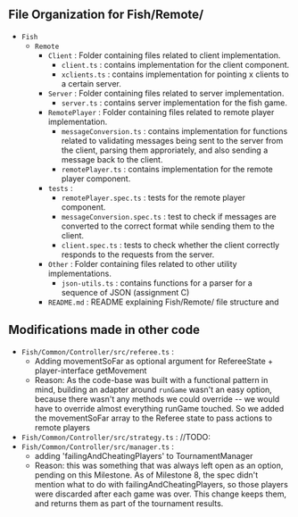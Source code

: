 ## File Organization for Fish/Remote/

- `Fish`
  - `Remote`
    - `Client` : Folder containing files related to client implementation.
      - `client.ts` : contains implementation for the client component.
      - `xclients.ts` : contains implementation for pointing x clients to a certain server.
    - `Server` : Folder containing files related to server implementation.
      - `server.ts` : contains server implementation for the fish game.
    - `RemotePlayer` : Folder containing files related to remote player implementation.
      - `messageConversion.ts` : contains implementation for functions related to validating messages being sent to the server from the client, parsing them approriately, and also sending a message back to the client.
      - `remotePlayer.ts` : contains implementation for the remote player component.
    - `tests` :
      - `remotePlayer.spec.ts` : tests for the remote player component.
      - `messageConversion.spec.ts` : test to check if messages are converted to the correct format while sending them to the client.
      - `client.spec.ts` : tests to check whether the client correctly responds to the requests from the server.
    - `Other` : Folder containing files related to other utility implementations.
      - `json-utils.ts` : contains functions for a parser for a sequence of JSON (assignment C)
    - `README.md` : README explaining Fish/Remote/ file structure and

## Modifications made in other code

- `Fish/Common/Controller/src/referee.ts` :
  - Adding movementSoFar as optional argument for RefereeState + player-interface getMovement
  - Reason: As the code-base was built with a functional pattern in mind, building an 
    adapter around `runGame` wasn't an easy option, because there wasn't any methods we could 
    override -- we would have to override almost everything runGame touched. 
    So we added the movementSoFar array to the Referee state to pass actions to remote players
- `Fish/Common/Controller/src/strategy.ts` :
  //TODO:
- `Fish/Common/Controller/src/manager.ts` :
  - adding 'failingAndCheatingPlayers' to TournamentManager
  - Reason: this was something that was always left open as an option, pending on this Milestone.
    As of Milestone 8, the spec didn't mention what to do with failingAndCheatingPlayers, so those
    players were discarded after each game was over. This change keeps them, and returns them
    as part of the tournament results.
